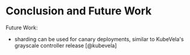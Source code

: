 # Conclusion and Future Work

Future Work:

- sharding can be used for canary deployments, similar to KubeVela's grayscale controller release [@kubevela]
